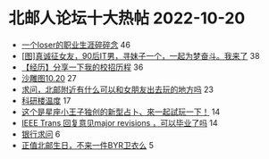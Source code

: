 # 北邮人论坛十大热帖 2022-10-20

- [一个loser的职业生涯碎碎念](https://bbs.byr.cn/article/WorkLife/1192254) 46
- [[图]真诚征女友，90后IT男，寻妹子一个，一起为梦奋斗。我来了](https://bbs.byr.cn/article/Friends/1477864) 38
- [【经历】分享一下我的校招历程](https://bbs.byr.cn/article/Job/2173042) 36
- [沙雕图10.20](https://bbs.byr.cn/article/Picture/3331299) 27
- [求问，北邮附近有什么可以和女朋友出去玩的地方吗](https://bbs.byr.cn/article/Feeling/3194461) 23
- [科研楼温度](https://bbs.byr.cn/article/Talking/6368007) 17
- [这个是星座小王子独创的新型占卜、來一起試玩一下！](https://bbs.byr.cn/article/Constellations/465260) 14
- [IEEE Trans 回复意见major revisions ，可以毕业了吗](https://bbs.byr.cn/article/Paper/47251) 14
- [银行求问](https://bbs.byr.cn/article/Shandong/422629) 6
- [正值北邮生日，不来一件BYR卫衣么](https://bbs.byr.cn/article/Tshirt/91004) 5


